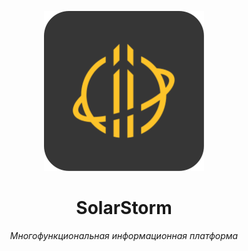 <p align="center"><img src="https://raw.githubusercontent.com/ReMatrixed/MatrixedDocs/refs/heads/main/img/solarstorm-icon-rounded.svg" width=256></p>
<h1 align="center">SolarStorm</h1><p align="center"><i>Многофункциональная информационная платформа</i></p>